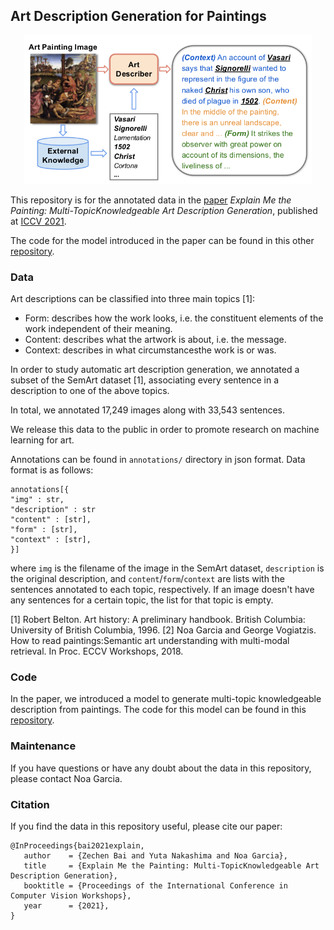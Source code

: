 ## Art Description Generation for Paintings

<p align="center">
  <img width="460" src="https://github.com/noagarcia/explain-paintings/blob/master/main.png">
</p>

This repository is for the annotated data in the [paper]() *Explain Me the Painting: Multi-TopicKnowledgeable Art Description Generation*, 
published at [ICCV 2021](http://iccv2021.thecvf.com/).

The code for the model introduced in the paper can be found in this other [repository]().

### Data
Art descriptions can be classified into three main topics [1]:
- Form: describes how the work looks, i.e. the constituent  elements  of  the  work  independent  of  their  meaning.
- Content: describes what the artwork is about, i.e. the message.
- Context: describes in what circumstancesthe work is or was.

In order to study automatic art description generation, we annotated a subset of the SemArt dataset [1], associating every sentence in a description to one of the above topics. 

In total, we annotated 17,249 images along with 33,543 sentences. 

We release this data to the public in order to promote research on machine learning for art.

Annotations can be found in `annotations/` directory in json format. Data format is as follows:

````
annotations[{
"img" : str, 
"description" : str
"content" : [str], 
"form" : [str], 
"context" : [str], 
}]
````

where `img` is the filename of the image in the SemArt dataset, `description` is the original description, and `content`/`form`/`context` are lists with the sentences annotated to each topic, respectively. If an image doesn't have any sentences for a certain topic, the list for that topic is empty.

[1] Robert Belton. Art history: A preliminary handbook. British Columbia: University of British Columbia, 1996.
[2] Noa Garcia and George Vogiatzis. How to read paintings:Semantic art understanding with multi-modal retrieval. In Proc. ECCV Workshops, 2018.

### Code
In the paper, we introduced a model to generate multi-topic knowledgeable description from paintings. The code for this model can be found in this [repository]().

### Maintenance
If you have questions or have any doubt about the data in this repository, please contact Noa Garcia.


### Citation

If you find the data in this repository useful, please cite our paper:
````
@InProceedings{bai2021explain,
   author    = {Zechen Bai and Yuta Nakashima and Noa Garcia},
   title     = {Explain Me the Painting: Multi-TopicKnowledgeable Art Description Generation},
   booktitle = {Proceedings of the International Conference in Computer Vision Workshops},
   year      = {2021},
}
````

